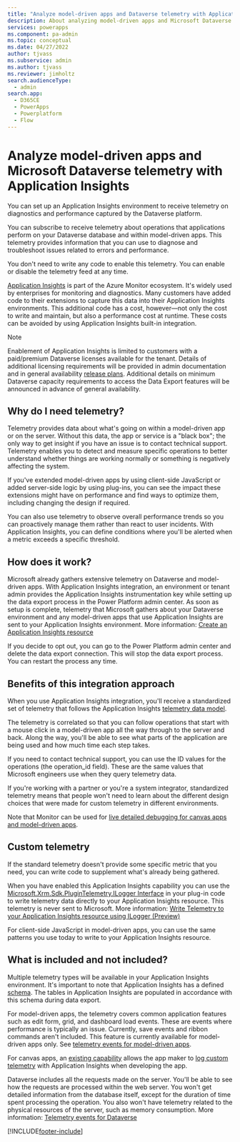 ```yaml
---
title: "Analyze model-driven apps and Dataverse telemetry with Application Insights  | Microsoft Docs"
description: About analyzing model-driven apps and Microsoft Dataverse telemetry with Application Insights
services: powerapps
ms.component: pa-admin
ms.topic: conceptual
ms.date: 04/27/2022
author: tjvass
ms.subservice: admin
ms.author: tjvass
ms.reviewer: jimholtz
search.audienceType: 
  - admin
search.app:
  - D365CE
  - PowerApps
  - Powerplatform
  - Flow
---
```

# Analyze model-driven apps and Microsoft Dataverse telemetry with Application Insights
<!-- fwlink: 2147020 2151390 -->

You can set up an Application Insights environment to receive telemetry on diagnostics and performance captured by the Dataverse platform.

You can subscribe to receive telemetry about operations that applications perform on your Dataverse database and within model-driven apps. This telemetry provides information that you can use to diagnose and troubleshoot issues related to errors and performance.

You don't need to write any code to enable this telemetry. You can enable or disable the telemetry feed at any time.

[Application Insights](/azure/azure-monitor/app/app-insights-overview) is part of the Azure Monitor ecosystem. It's widely used by enterprises for monitoring and diagnostics. Many customers have added code to their extensions to capture this data into their Application Insights environments. This additional code has a cost, however&mdash;not only the cost to write and maintain, but also a performance cost at runtime. These costs can be avoided by using Application Insights built-in integration.

> [!NOTE]
> Enablement of Application Insights is limited to customers with a paid/premium Dataverse licenses available for the tenant. Details of additional licensing requirements will be provided in admin documentation and in general availability [release plans](/dynamics365/release-plans/). Additional details on minimum Dataverse capacity requirements to access the Data Export features will be announced in advance of general availability.
        
## Why do I need telemetry?

Telemetry provides data about what's going on within a model-driven app or on the server. Without this data, the app or service is a "black box"; the only way to get insight if you have an issue is to contact technical support. Telemetry enables you to detect and measure specific operations to better understand whether things are working normally or something is negatively affecting the system.

If you've extended model-driven apps by using client-side JavaScript or added server-side logic by using plug-ins, you can see the impact these extensions might have on performance and find ways to optimize them, including changing the design if required.

You can also use telemetry to observe overall performance trends so you can proactively manage them rather than react to user incidents. With Application Insights, you can define conditions where you'll be alerted when a metric exceeds a specific threshold.

## How does it work?

Microsoft already gathers extensive telemetry on Dataverse and model-driven apps. With Application Insights integration, an environment or tenant admin provides the Application Insights instrumentation key while setting up the data export process in the Power Platform admin center. As soon as setup is complete, telemetry that Microsoft gathers about your Dataverse environment and any model-driven apps that use Application Insights are sent to your Application Insights environment. More information: [Create an Application Insights resource](/azure/azure-monitor/app/create-new-resource)

If you decide to opt out, you can go to the Power Platform admin center and delete the data export connection. This will stop the data export process. You can restart the process any time.

## Benefits of this integration approach

When you use Application Insights integration, you'll receive a standardized set of telemetry that follows the Application Insights [telemetry data model](/azure/azure-monitor/app/data-model).

The telemetry is correlated so that you can follow operations that start with a mouse click in a model-driven app all the way through to the server and back. Along the way, you'll be able to see what parts of the application are being used and how much time each step takes.

If you need to contact technical support, you can use the ID values for the operations (the operation_id field). These are the same values that Microsoft engineers use when they query telemetry data.

If you're working with a partner or you're a system integrator, standardized telemetry means that people won't need to learn about the different design choices that were made for custom telemetry in different environments.

Note that Monitor can be used for [live detailed debugging for canvas apps and model-driven apps](https://powerapps.microsoft.com/blog/monitor-now-supports-model-driven-apps/).

## Custom telemetry

If the standard telemetry doesn't provide some specific metric that you need, you can write code to supplement what's already being gathered.

When you have enabled this Application Insights capability you can use the [Microsoft.Xrm.Sdk.PluginTelemetry.ILogger Interface](/dotnet/api/microsoft.xrm.sdk.plugintelemetry.ilogger) in your plug-in code to write telemetry data directly to your Application Insights resource. This telemetry is never sent to Microsoft. More information: [Write Telemetry to your Application Insights resource using ILogger (Preview)](/powerapps/developer/data-platform/application-insights-ilogger)

For client-side JavaScript in model-driven apps, you can use the same patterns you use today to write to your Application Insights resource.

## What is included and not included?

Multiple telemetry types will be available in your Application Insights environment. It's important to note that Application Insights has a defined [schema](/azure/azure-monitor/app/data-model). The tables in Application Insights are populated in accordance with this schema during data export.

For model-driven apps, the telemetry covers common application features such as edit form, grid, and dashboard load events. These are events where performance is typically an issue. Currently, save events and ribbon commands aren't included. This feature is currently available for model-driven apps only. See [telemetry events for model-driven apps](telemetry-events-model-driven-apps.md#what-kind-of-page-loads-are-available). 

For canvas apps, an [existing capability](https://powerapps.microsoft.com/blog/log-telemetry-for-your-apps-using-azure-application-insights/) allows the app maker to [log custom telemetry](/powerapps/maker/canvas-apps/application-insights) with Application Insights when developing the app.

Dataverse includes all the requests made on the server. You'll be able to see how the requests are processed within the web server. You won't get detailed information from the database itself, except for the duration of time spent processing the operation. You also won't have telemetry related to the physical resources of the server, such as memory consumption. More information: [Telemetry events for Dataverse](telemetry-events-dataverse.md)



[!INCLUDE[footer-include](../includes/footer-banner.md)]


